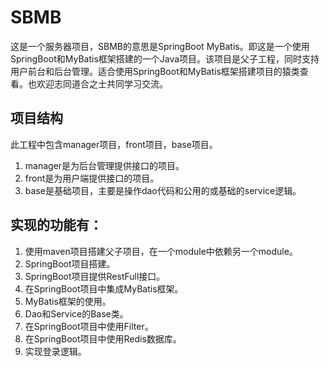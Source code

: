 # SBMB
这是一个服务器项目，SBMB的意思是SpringBoot MyBatis。即这是一个使用SpringBoot和MyBatis框架搭建的一个Java项目。该项目是父子工程，同时支持用户前台和后台管理。适合使用SpringBoot和MyBatis框架搭建项目的猿类查看。也欢迎志同道合之士共同学习交流。

## 项目结构
此工程中包含manager项目，front项目，base项目。
1. manager是为后台管理提供接口的项目。
2. front是为用户端提供接口的项目。
3. base是基础项目，主要是操作dao代码和公用的或基础的service逻辑。


## 实现的功能有：
1. 使用maven项目搭建父子项目，在一个module中依赖另一个module。
2. SpringBoot项目搭建。
3. SpringBoot项目提供RestFull接口。
4. 在SpringBoot项目中集成MyBatis框架。
5. MyBatis框架的使用。
6. Dao和Service的Base类。
7. 在SpringBoot项目中使用Filter。
8. 在SpringBoot项目中使用Redis数据库。
9. 实现登录逻辑。














